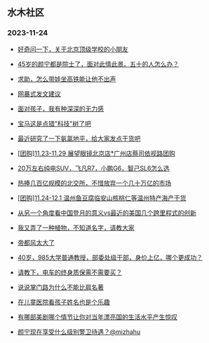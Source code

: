 ## 水木社区 
### 2023-11-24

+ [好奇问一下，关于北京顶级学校的小朋友](https://www.mysmth.net/nForum/article/SchoolEstate/1373855)

+ [45岁的颜宁都是院士了，面对此情此景。五十的人怎么办？](https://www.mysmth.net/nForum/article/Tooooold/379602)

+ [求助，怎么带娃坐高铁能让他不出声](https://www.mysmth.net/nForum/article/Children/932711433)

+ [网暴式发文建议](https://www.mysmth.net/nForum/article/FamilyLife/1766491967)

+ [面对孩子，我有种深深的无力感](https://www.mysmth.net/nForum/article/ChildEducation/2311263)

+ [宝马这是点错"科技"树了吧](https://www.mysmth.net/nForum/article/AutoWorld/1944727650)

+ [最近研究了一下氨氯地平，给大家发点干货吧](https://www.mysmth.net/nForum/article/CouponsLife/4462497)

+ [[团购]11.23-11.29 展望眼镜北京店*广州店蔡司依视路团购](https://www.mysmth.net/nForum/article/ADAgent_TG/1312844)

+ [20万左右纯电SUV，飞凡R7，小鹏G6，智己SL6怎么选](https://www.mysmth.net/nForum/article/GreenAuto/1413327)

+ [热捧几百亿规模的北交所，不惜放弃一个几十万亿的市场](https://www.mysmth.net/nForum/article/Stock/10704040)

+ [[团购]11.24-12.1 温州鱼豆腐临安山核桃仁等温州特产海产干货](https://www.mysmth.net/nForum/article/ADAgent_TG/1312910)

+ [从另一个角度看中国登月的意义vs最近的美国几个跨里程式的创新](https://www.mysmth.net/nForum/article/Aero/415123)

+ [我又弄了一种植物，不知道名字，请教大家](https://www.mysmth.net/nForum/article/Botany/222785)

+ [帝都风太大了](https://www.mysmth.net/nForum/article/Geography/566643)

+ [40岁，985大学普通教授，部委处级干部，身价上亿，哪个更成功？](https://www.mysmth.net/nForum/article/WorkLife/3444471)

+ [请教下，电车的终身质保需不需要买？](https://www.mysmth.net/nForum/article/GreenAuto/1413850)

+ [说说掌门路为什么不能比肩名著](https://www.mysmth.net/nForum/article/NetNovel/478985)

+ [在儿童医院看孩子姓名也是个乐趣](https://www.mysmth.net/nForum/article/Joke/4138932)

+ [有哪部美剧哪个情节让你对当年漂亮国的生活水平产生惊叹](https://www.mysmth.net/nForum/article/OMTV/739297)

+ [颜宁现在享受什么级别警卫待遇？@mizhahu](https://www.mysmth.net/nForum/article/QingJiao/835504)

